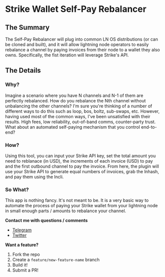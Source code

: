 # Strike Wallet Self-Pay Rebalancer
## The Summary
The Self-Pay Rebalancer will plug into common LN OS distributions (or can be cloned and built), and 
it will allow lightning node operators to easily rebalance a channel by paying invoices from their node
to a wallet they also owns. Specifically, the fist iteration will leverage Strike's API.

## The Details
### Why?
Imagine a scenario where you have N channels and N-1 of them are perfectly rebalanced.
How do you rebalance the Nth channel without unbalancing the other channels? I'm sure you're thinking of
a number of different ways to do this such as loop, bos, boltz, sub-swaps, etc. However, having used most
of the common ways, I've been unsatisfied with their results. High fees, low reliability, out-of-band comms, 
counter-party trust. What about an automated self-paying mechanism that you control end-to-end?

### How?
Using this tool, you can input your Strike API key, set the total amount you need to reblanace (in USD), 
the increments of each invoice (USD) to pay and the first outbound channel to pay the invoice.
From here, the plugin will use your Strike API to generate equal numbers of invoices, grab the lnhash,
and pay them using the lncli.

### So What?
This app is nothing fancy. It's not meant to be. It is a very basic way to automate the process of paying
your Strike wallet from your lightning node in small enough parts / amounts to rebalance your channel.

**Contact me with questions / comments**
- [Telegram](https://t.me/BitcoinBryan)
- [Twitter](https://twitter.com/BryanNonni)

**Want a feature?**
1. Fork the repo
2. Create a `feature/new-feature-name` branch
3. Build it!
4. Submit a PR!

